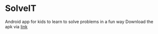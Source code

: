 # SolveIT
Android app for kids to learn to solve problems in a fun way
Download the apk via <a href="https://github.com/abhishekrajak/SolveIT/tree/master/app/release">link</a>
 